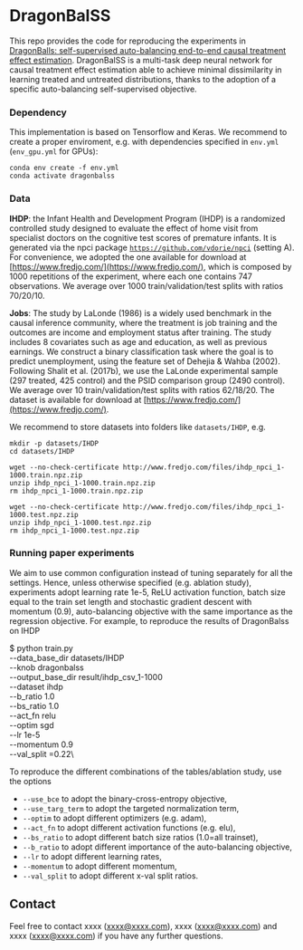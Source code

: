# DragonBalSS
This repo provides the code for reproducing the experiments in [DragonBalls: self-supervised auto-balancing end-to-end  causal treatment effect estimation](). DragonBalSS is a multi-task deep neural network for causal treatment effect estimation able to achieve minimal dissimilarity in learning treated and untreated distributions, thanks to the adoption of a specific auto-balancing self-supervised objective. 

### Dependency

This implementation is based on Tensorflow and Keras. We recommend to create a proper enviroment, e.g. with dependencies specified in ```env.yml``` (```env_gpu.yml``` for GPUs):

```
conda env create -f env.yml
conda activate dragonbalss
```

### Data

__IHDP__: the Infant Health and Development Program (IHDP) is a randomized controlled study designed to evaluate the effect of home visit from specialist doctors on the cognitive test scores of premature infants. It is generated via the npci package [`https://github.com/vdorie/npci`](https://github.com/vdorie/npci) (setting A). For convenience, we adopted the one available for download at [https://www.fredjo.com/](https://www.fredjo.com/), which is composed by 1000 repetitions of the experiment, where each one contains 747 observations. We average over 1000 train/validation/test splits with ratios 70/20/10.

__Jobs__: The study by LaLonde (1986) is a widely used benchmark in the causal inference community, where the treatment is job training and the outcomes are income and employment status after training. The study includes 8 covariates such as age and education, as well as previous earnings. We construct a binary classification task where the goal is to predict unemployment, using the feature set of Dehejia & Wahba (2002). Following Shalit et al. (2017b), we use the LaLonde experimental sample (297 treated, 425 control) and the PSID comparison group (2490 control). We average over 10 train/validation/test splits with ratios 62/18/20. The dataset is
available for download at [https://www.fredjo.com/](https://www.fredjo.com/).

We recommend to store datasets into folders like ```datasets/IHDP```, e.g. 

```
mkdir -p datasets/IHDP
cd datasets/IHDP

wget --no-check-certificate http://www.fredjo.com/files/ihdp_npci_1-1000.train.npz.zip
unzip ihdp_npci_1-1000.train.npz.zip
rm ihdp_npci_1-1000.train.npz.zip

wget --no-check-certificate http://www.fredjo.com/files/ihdp_npci_1-1000.test.npz.zip
unzip ihdp_npci_1-1000.test.npz.zip
rm ihdp_npci_1-1000.test.npz.zip
```

### Running paper experiments 
We aim to use common configuration instead of tuning separately for all the settings. Hence, unless otherwise specified (e.g. ablation study), experiments adopt learning rate 1e-5, ReLU activation function, batch size equal to the train set length and stochastic gradient descent with momentum (0.9), auto-balancing objective with the same importance as the regression objective. For example, to reproduce the results of DragonBalss on IHDP 

  $ python train.py \
        --data_base_dir datasets/IHDP\
        --knob dragonbalss\
        --output_base_dir result/ihdp_csv_1-1000\
        --dataset ihdp\
        --b_ratio 1.0\
        --bs_ratio 1.0\
        --act_fn relu\
        --optim sgd\
        --lr 1e-5\
        --momentum 0.9\
        --val_split =0.22\
        
To reproduce the different combinations of the tables/ablation study, use the options 

* ```--use_bce``` to adopt the binary-cross-entropy objective, 
* ```--use_targ_term``` to adopt the targeted normalization term, 
* ```--optim``` to adopt different optimizers (e.g. adam), 
* ```--act_fn``` to adopt different activation functions (e.g. elu), 
* ```--bs_ratio``` to adopt different batch size ratios (1.0=all trainset), 
* ```--b_ratio``` to adopt different importance of the auto-balancing objective, 
* ```--lr``` to adopt different learning rates, 
* ```--momentum``` to adopt different momentum, 
* ```--val_split``` to adopt different x-val split ratios.  









## Contact

Feel free to contact xxxx (xxxx@xxxx.com), xxxx (xxxx@xxxx.com) and xxxx (xxxx@xxxx.com) if you have any further questions.
